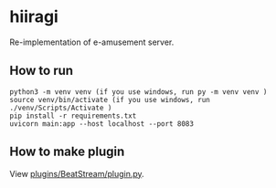 # hiiragi

Re-implementation of e-amusement server.

## How to run

```
python3 -m venv venv (if you use windows, run py -m venv venv )
source venv/bin/activate (if you use windows, run ./venv/Scripts/Activate )
pip install -r requirements.txt
uvicorn main:app --host localhost --port 8083
```

## How to make plugin

View [plugins/BeatStream/plugin.py](./plugins/BeatStream/plugin.py).
